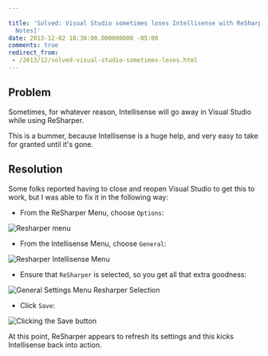 ```yaml
---
 
title: 'Solved: Visual Studio sometimes loses Intellisense with ReSharper 8.x [Field
  Notes]'
date: 2013-12-02 18:30:00.000000000 -05:00
comments: true
redirect_from: 
 - /2013/12/solved-visual-studio-sometimes-loses.html
---
```

## Problem

Sometimes, for whatever reason, Intellisense will go away in Visual Studio while using ReSharper.

This is a bummer, because Intellisense is a huge help, and very easy to take for granted until it's gone.

## Resolution

Some folks reported having to close and reopen Visual Studio to get this to work, but I was able to fix it in the following way:

* From the ReSharper Menu, choose `Options`:

![Resharper menu]({{site.post-images}}/2013-12-02_ReSharperIssue_01.png)

* From the Intellisense Menu, choose `General`:

![Resharper Intellisense Menu]({{site.post-images}}/2013-12-02_ReSharperIssue_02.png)

* Ensure that `ReSharper` is selected, so you get all that extra goodness:

![General Settings Menu Resharper Selection]({{site.post-images}}/2013-12-02_ReSharperIssue_03.png)

* Click `Save`:

![Clicking the Save button]({{site.post-images}}/2013-12-02_ReSharperIssue_04.png)

At this point, ReSharper appears to refresh its settings and this kicks Intellisense back into action.
